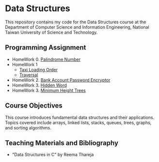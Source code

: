 # Data Structures
This repository contains my code for the Data Structures course at the Department of Computer Science and Information Engineering, National Taiwan University of Science and Technology.

## Programming Assignment
- HomeWork 0. [Palindrome Number](https://github.com/yxleong/NTUST-assignments/tree/main/CS2002302_DataStructures/HW0_PalindromeNumber)
- HomeWork 1
  - [Taxi Loading Order](https://github.com/yxleong/NTUST-assignments/tree/main/CS2002302_DataStructures/HW1_TaxiLoadingOrder)
  - [Traversal](https://github.com/yxleong/NTUST-assignments/tree/main/CS2002302_DataStructures/HW1_Traversal)
- HomeWork 2. [Bank Account Password Encryptor](https://github.com/yxleong/NTUST-assignments/tree/main/CS2002302_DataStructures/HW2_BankAccountPasswordEncryptor)
- HomeWork 3. [Hidden Word](https://github.com/yxleong/NTUST-assignments/tree/main/CS2002302_DataStructures/HW3_HiddenWord)
- HomeWork 3. [Minimum Height Trees](https://github.com/yxleong/NTUST-assignments/tree/main/CS2002302_DataStructures/HW4_MinimumHeightTrees)

## Course Objectives
This course introduces fundamental data structures and their applications. Topics covered include arrays, linked lists, stacks, queues, trees, graphs, and sorting algorithms.

## Teaching Materials and Bibliography
- "Data Structures in C" by Reema Thareja
